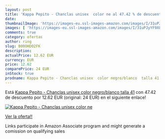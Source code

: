 ```yaml
---
layout: post
title: 'Kappa Pepito - Chanclas unisex  color ne al 47.42 % de descuento'
date: 
thumbnailImage: 'https://images-eu.ssl-images-amazon.com/images/I/31uPJyYF9XL._SL200_.jpg'
images: [ 'https://images-eu.ssl-images-amazon.com/images/I/31uPJyYF9XL._SL200_.jpg' ]
comments: true
category: ofertas
author: ring
slug: B00OHDO2FK
description:
actualPrice: 12.62 EUR
currency: EUR
price: 12.62
comparePrice: 24 EUR
inStock: true
prodname: Kappa Pepito - Chanclas unisex  color negro/blanco  talla 41
---
```


Está [Kappa Pepito - Chanclas unisex  color negro/blanco  talla 41](https://www.amazon.es/dp/B00OHDO2FK/?tag=tolees-21) con 47.42 de descuento por 12.62 EUR (original: 24 EUR) en el siguiente enlace!

[![Kappa Pepito - Chanclas unisex  color ne](https://images-eu.ssl-images-amazon.com/images/I/31uPJyYF9XL._SL200_.jpg)](https://www.amazon.es/dp/B00OHDO2FK/?tag=tolees-21)

[Ver la oferta!!](https://www.amazon.es/dp/B00OHDO2FK/?tag=tolees-21)

Links participate in Amazon Associate program and might generate a comission on qualifying sales


